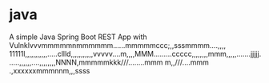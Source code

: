 # java

A simple Java Spring Boot REST App with Vulnklvvvmmmmmnmmmmmm......mmmmmccc;,,sssmmmm....,,,,
11111l,,,,,,,,,,,.....cllld,,,,,,,,,,,vvvvv....m,,,,MMM.........ccccc,,,,,,,,mmm,,,,,.......jjjjj......,,,,,,....,,,,,,,,NNNN,mmmmmkkk///........mmm   m,,///....mmm
.,xxxxxxmmmnnm,,,ssss
